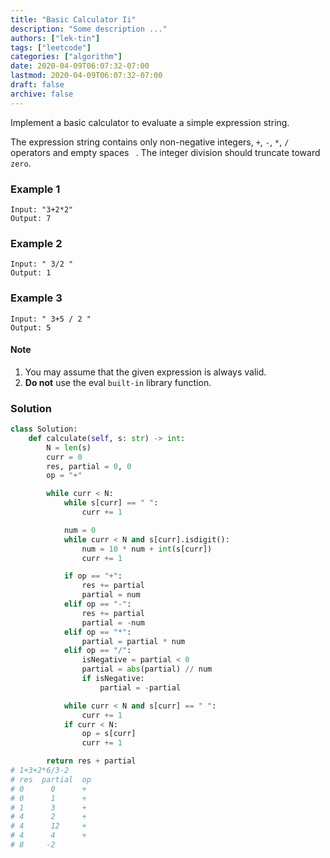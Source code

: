 ```yaml
---
title: "Basic Calculator Ii"
description: "Some description ..."
authors: ["lek-tin"]
tags: ["leetcode"]
categories: ["algorithm"]
date: 2020-04-09T06:07:32-07:00
lastmod: 2020-04-09T06:07:32-07:00
draft: false
archive: false
---
```


Implement a basic calculator to evaluate a simple expression string.

The expression string contains only non-negative integers, `+`, `-`, `*`, `/` operators and empty spaces ` `. The integer division should truncate toward `zero`.  

### Example 1

```
Input: "3+2*2"
Output: 7
```

### Example 2

```
Input: " 3/2 "
Output: 1
```

### Example 3

```
Input: " 3+5 / 2 "
Output: 5
```
#### Note

1. You may assume that the given expression is always valid.
2. **Do not** use the eval `built-in` library function.

### Solution

```python
class Solution:
    def calculate(self, s: str) -> int:
        N = len(s)
        curr = 0
        res, partial = 0, 0
        op = "+"

        while curr < N:
            while s[curr] == " ":
                curr += 1

            num = 0
            while curr < N and s[curr].isdigit():
                num = 10 * num + int(s[curr])
                curr += 1

            if op == "+":
                res += partial
                partial = num
            elif op == "-":
                res += partial
                partial = -num
            elif op == "*":
                partial = partial * num
            elif op == "/":
                isNegative = partial < 0
                partial = abs(partial) // num
                if isNegative:
                    partial = -partial

            while curr < N and s[curr] == " ":
                curr += 1
            if curr < N:
                op = s[curr]
                curr += 1

        return res + partial
# 1+3+2*6/3-2
# res  partial  op
# 0      0      +
# 0      1      +
# 1      3      +
# 4      2      +
# 4      12     +
# 4      4      +
# 8     -2
```
